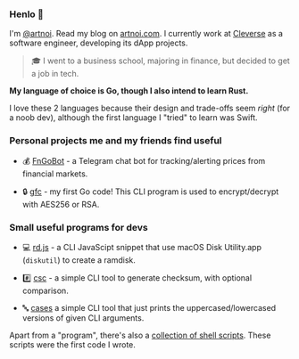 ### Henlo 👋

I'm [@artnoi](https://twitter.com/artnoi). Read my blog on [artnoi.com](https://artnoi.com). I currently work at [Cleverse](https://cleverse.com) as a software engineer, developing its dApp projects.

> 🎓 I went to a business school, majoring in finance, but decided to get a job in tech.

**My language of choice is Go, though I also intend to learn Rust.**

I love these 2 languages because their design and trade-offs seem *right* (for a noob dev), although the first language I "tried" to learn was Swift.

### Personal projects me and my friends find useful

- 💰 [FnGoBot](https://github.com/artnoi43/fngobot) - a Telegram chat bot for tracking/alerting prices from financial markets.

- 🔒 [gfc](https://github.com/artnoi43/gfc) - my first Go code! This CLI program is used to encrypt/decrypt with AES256 or RSA.

### Small useful programs for devs

- 💻 [rd.js](https://gitlab.com/artnoi/unix/-/blob/main/utils/bin/rd.js) - a CLI JavaScipt snippet that use macOS Disk Utility.app (`diskutil`) to create a ramdisk.

- #️⃣ [csc](https://github.com/artnoi43/csc) - a simple CLI tool to generate checksum, with optional comparison.

- 🔤 [cases](https://github.com/artnoi43/cases) a simple CLI tool that just prints the uppercased/lowercased versions of given CLI arguments.

Apart from a "program", there's also a [collection of shell scripts](https://gitlab.com/artnoi/unix). These scripts were the first code I wrote.
